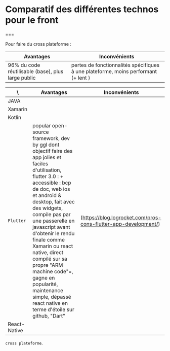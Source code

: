# Comparatif des différentes technos pour le front
===

Pour faire du cross plateforme : 
 
Avantages | Inconvénients 
 --- | --- 
96% du code réutilisable (base), plus large public | pertes de fonctionnalités spécifiques à une plateforme, moins performant (+ lent )


\ | Avantages | Inconvénients 
 --- | --- | --- 
JAVA |  |
Xamarin | |
Kotlin | |
`Flutter` |  popular open-source framework, dev by ggl dont objectif faire des app jolies et faciles d'utilisation, flutter 3.0 : + accessible : bcp de doc, web ios et android & desktop, fait avec des widgets, compile pas par une passerelle en javascript avant d'obtenir le rendu finale comme Xamarin ou react native, direct compilé sur sa propre "ARM machine code"=, gagne en popularité, maintenance simple, dépassé react native en terme d'étoile sur github, "Dart" | (https://blog.logrocket.com/pros-cons-flutter-app-development/)
React-Native | |

`cross plateforme`.